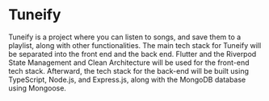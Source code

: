 # Tuneify

Tuneify is a project where you can listen to songs, and save them to a playlist, along with other functionalities. The main tech stack for Tuneify will be separated into the front end and the back end. Flutter and the Riverpod State Management and Clean Architecture will be used for the front-end tech stack. Afterward, the tech stack for the back-end will be built using TypeScript, Node.js, and Express.js, along with the MongoDB database using Mongoose.
